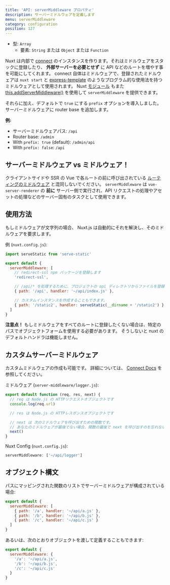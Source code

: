 ```yaml
---
title: 'API: serverMiddleware プロパティ'
description: サーバーミドルウェアを定義します
menu: serverMiddleware
category: configuration
position: 127
---
```


- 型: `Array`
  - 要素: `String` または `Object` または `Function`

Nuxt は内部で [connect](https://github.com/senchalabs/connect) のインスタンスを作ります。それはミドルウェアをスタックに登録したり、 **外部サーバーを必要とせず** に API などのルートを増やす事を可能にしてくれます。 connect 自体はミドルウェアで、登録されたミドルウェアは `nuxt start` と [express-template](https://github.com/nuxt-community/express-template) のようなプログラム的な使用法を持つミドルウェアとして使用されます。 Nuxt [モジュール](/guide/modules) もまた [this.addServerMiddleware()](/api/internals-module-container#addservermiddleware-middleware-) を使用して `serverMiddleware` を提供できます。

それらに加え、デフォルトで `true` にする `prefix` オプションを導入しました。サーバーミドルウェアに router base を追加します。

**例:**

- サーバーミドルウェアパス: `/api`
- Router base: `/admin`
- With `prefix: true` (default): `/admin/api`
- With `prefix: false`: `/api`

## サーバーミドルウェア vs ミドルウェア！

クライアントサイドや SSR の Vue で各ルートの前に呼び出されている [ルーティングのミドルウェア](/guide/routing#ミドルウェア) と混同しないでください。 `serverMiddleware` は `vue-server-renderer` の **前に** サーバー側で実行され、API リクエストの処理やアセットの処理などのサーバー固有のタスクとして使用できます。

## 使用方法

もしミドルウェアが文字列の場合、 Nuxt.js は自動的にそれを解決し、そのミドルウェアを要求します。

例 (`nuxt.config.js`):

```js
import serveStatic from 'serve-static'

export default {
  serverMiddleware: [
    // redirect-ssl npm パッケージを登録します
    'redirect-ssl',

    // /api/* を処理するために、プロジェクトの api ディレクトリからファイルを登録します
    { path: '/api', handler: '~/api/index.js' },

    // カスタムインスタンスを作成することもできます。
    { path: '/static2', handler: serveStatic(__dirname + '/static2') }
  ]
}
```

<p class="Alert Alert--danger">
    <b>注意点！</b>
    もしミドルウェアをすべてのルートに登録したくない場合は、特定のパスでオブジェクトフォームを使用する必要があります。
    そうしないと nuxt の デフォルトハンドラは機能しません。
</p>

## カスタムサーバーミドルウェア

カスタムミドルウェアの作成も可能です。 詳細については、 [Connect Docs](https://github.com/senchalabs/connect#appusefn) を参照してください。

ミドルウェア (`server-middleware/logger.js`):

```js
export default function (req, res, next) {
  // req は Node.js の HTTPリクエストオブジェクトです
  console.log(req.url)

  // res は Node.js の HTTPレスポンスオブジェクトです

  // next は 次のミドルウェアを呼び出すための関数です。
  // あなたのミドルウェアが最後でない場合、関数の最後で next を呼び出すのを忘れないでください！
  next()
}
```

Nuxt Config (`nuxt.config.js`):

```js
serverMiddleware: ['~/api/logger']
```

## オブジェクト構文

パスにマッピングされた関数のリストでサーバーミドルウェアが構成されている場合:

```js
export default {
  serverMiddleware: [
    { path: '/a', handler: '~/api/a.js' },
    { path: '/b', handler: '~/api/b.js' },
    { path: '/c', handler: '~/api/c.js' }
  ]
}
```

あるいは、次のとおりオブジェクトを渡して定義することもできます:

```js
export default {
  serverMiddleware: {
    '/a': '~/api/a.js',
    '/b': '~/api/b.js',
    '/c': '~/api/c.js'
  }
}
```
